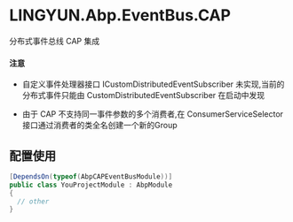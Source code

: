 # LINGYUN.Abp.EventBus.CAP

分布式事件总线 CAP 集成

#### 注意

* 自定义事件处理器接口 ICustomDistributedEventSubscriber 未实现,当前的分布式事件只能由 CustomDistributedEventSubscriber 在启动中发现  

* 由于 CAP 不支持同一事件参数的多个消费者,在 ConsumerServiceSelector 接口通过消费者的类全名创建一个新的Group

## 配置使用

```csharp
[DependsOn(typeof(AbpCAPEventBusModule))]
public class YouProjectModule : AbpModule
{
  // other
}
